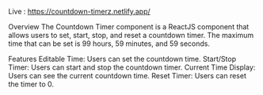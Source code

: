 Live : https://countdown-timerz.netlify.app/

Overview
The Countdown Timer component is a ReactJS component that allows users to set, start, stop, and reset a countdown timer. The maximum time that can be set is 99 hours, 59 minutes, and 59 seconds.

Features
Editable Time: Users can set the countdown time.
Start/Stop Timer: Users can start and stop the countdown timer.
Current Time Display: Users can see the current countdown time.
Reset Timer: Users can reset the timer to 0.
